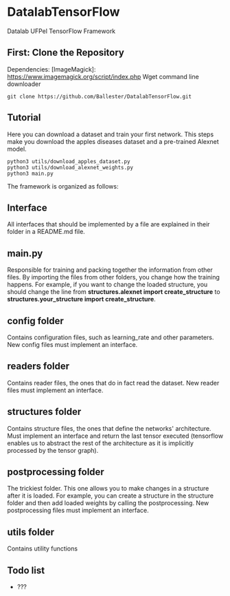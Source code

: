 # DatalabTensorFlow
Datalab UFPel TensorFlow Framework

## First: Clone the Repository
Dependencies:
[ImageMagick]: https://www.imagemagick.org/script/index.php
Wget command line downloader

```shell
git clone https://github.com/Ballester/DatalabTensorFlow.git
```


## Tutorial
Here you can download a dataset and train your first network. This steps make you download the apples diseases dataset and a pre-trained Alexnet model.

```shell
python3 utils/download_apples_dataset.py
python3 utils/download_alexnet_weights.py
python3 main.py
```

The framework is organized as follows:

## Interface
All interfaces that should be implemented by a file are explained in their folder in a README.md file.

## main.py
Responsible for training and packing together the information from other files.
By importing the files from other folders, you change how the training happens. For example, if you want to change the loaded structure, you should change the line from **structures.alexnet import create_structure** to **structures.your_structure import create_structure**.

## config folder
Contains configuration files, such as learning_rate and other parameters. New config files must implement an interface.

## readers folder
Contains reader files, the ones that do in fact read the dataset. New reader files must implement an interface.

## structures folder
Contains structure files, the ones that define the networks' architecture. Must implement an interface and return the last tensor executed (tensorflow enables us to abstract the rest of the architecture as it is implicitly processed by the tensor graph).

## postprocessing folder
The trickiest folder. This one allows you to make changes in a structure after it is loaded. For example, you can create a structure in the structure folder and then add loaded weights by calling the postprocessing. New postprocessing files must implement an interface.

## utils folder
Contains utility functions

## Todo list
+ ???
